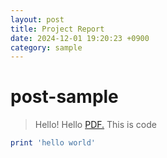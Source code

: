 ```yaml
---
layout: post
title: Project Report
date: 2024-12-01 19:20:23 +0900
category: sample
---
```

# post-sample
> Hello! Hello
<a href="_posts/SP-27 Pinky Spotify app Final report1.pdf" target="_blank">PDF.</a>
This is code
```ruby
print 'hello world'
```
